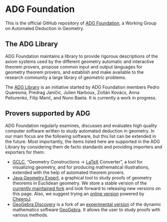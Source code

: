 # ADG Foundation

This is the official GitHub repository of [ADG Foundation](https://adg-foundation.info),
a Working Group on Automated Deduction in Geometry.

## The ADG Library

ADG Foundation maintains a library to provide rigorous descriptions of the
axiom systems used by the different geometry automatic and interactive theorem provers,
propose common input and output languages for geometry theorem provers, and
establish and make available to the research community a large library
of geometric problems.

The [ADG Library](https://github.com/ADG-Foundation/ADG-Lib) is an initiative
started by ADG Foundation members Pedro Quaresma, Predrag Janičić, Julien Narboux,
Zoltán Kovács, Anna Petiurenko, Filip Marić, and Nuno Baeta. It is currently
a work in progress.

## Provers supported by ADG

ADG Foundation regularly examines, discusses and evaluates high quality
computer software written to study automated deduction in geometry. In our main focus
are the following software, but this list can be extended in the future.
Most importantly, the items listed here are supported in
the ADG Library by considering them de facto standards and providing
importers and exporters for them:

* [GCLC](https://poincare.matf.bg.ac.rs/~janicic/gclc/), “Geometry Constructions →
  [LaTeX](https://www.latex-project.org/) Converter”,
  a tool for visualizing geometry, and for producing mathematical illustrations,
  extended with the help of automated theorem provers.
* [Java Geometry Expert](https://github.com/ADG-Foundation/Java-Geometry-Expert),
  a graphical tool to study proofs of geometry theorems in Euclidean geometry.
  We store a stable version of the
  [currently maintained fork](https://github.com/kovzol/Java-Geometry-Expert) and look
  forward to releasing new versions on this page. Also, we suggest trying
  an [online version](https://matek.hu/zoltan/jgex-cheerpj) powered by [CheerpJ](https://cheerpj.com/).
* [GeoGebra Discovery](https://github.com/ADG-Foundation/geogebra-discovery) is a fork
  of an [experimental version](https://github.com/kovzol/geogebra-discovery) of the
  dynamic mathematics software [GeoGebra](https://www.geogebra.org). It allows the user
  to study proofs with various methods.
